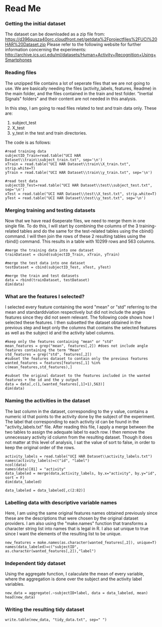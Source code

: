 Read Me
========================================================
### Getting the initial dataset
The dataset can be downloaded as a zip file from:
https://d396qusza40orc.cloudfront.net/getdata%2Fprojectfiles%2FUCI%20HAR%20Dataset.zip
Please refer to the following website for further information concerning the experiments:
http://archive.ics.uci.edu/ml/datasets/Human+Activity+Recognition+Using+Smartphones 

### Reading files
The unzipped file contains a lot of seperate files that we are not going to use. We are basically needing the files (activity_labels, features, Readme) in the main folder, and the files contained in the train and test folder. "Inertial Signals" folders" and their content are not needed in this analysis.

In this step, I am going to read files related to test and train data only. These are:
1. subject_test
2. X_test
3. y_test
in the test and train directories.

The code is as follows:
```{r}
#read training data
subjectID_Train=read.table("UCI HAR Dataset\\train\\subject_train.txt", sep='\n')
xTrain = read.table("UCI HAR Dataset\\train\\X_train.txt", strip.white=T)
yTrain = read.table("UCI HAR Dataset\\train\\y_train.txt", sep='\n')

#read test data
subjectID_Test=read.table("UCI HAR Dataset\\test\\subject_test.txt", sep='\n')
xTest = read.table("UCI HAR Dataset\\test\\X_test.txt", strip.white=T)
yTest = read.table("UCI HAR Dataset\\test\\y_test.txt", sep='\n')

```

### Merging training and testing datasets
Now that we have read 6seperate files, we need to merge them in one single file. To do this, I will start by combining the columns of the 3 training-related tables and do the same for the test-related tables using the cbind() command. I will then join the rows of these 2 resulting tables using the rbind() command. This results in a table with 10299 rows and 563 columns.

```{r}
#merge the training data into one dataset
trainDataset = cbind(subjectID_Train, xTrain, yTrain)

#merge the test data into one dataset
testDataset = cbind(subjectID_Test, xTest, yTest)

#merge the train and test datasets
data = rbind(trainDataset, testDataset)
dim(data)
```

### What are the features I selected?
I selected every feature containing the word "mean" or "std" referring to the mean and standarddviation respectively but did not include the angles features since they did not seem relevant.
The following code shows how I selected these features.
I then subsetted the dataset obtained in the previous step and kept only the columns that contains the selected features as well as the subject id and the activity label columns.
```{r}
#keep only the features containing "mean" or "std"
mean_features = grep("mean", features[,2]) #does not include angle features containing the term "Mean"
std_features = grep("std", features[,2])
#subset the features dataset to contain only the previous features
wanted_features = features[features[,1] %in% c(mean_features,std_features),]

#subset the original dataset to the features included in the wanted features + the id and the y output
data = data[,c(1,(wanted_features[,1]+1),563)]
dim(data)

```

### Naming the activities in the dataset
The last column in the dataset, corresponding to the y value, contains a numeric id that points to the activity done by the subject of the experiment. The label that corresponding to each activity id can be found in the "activity_labels.txt" file. After reading this file, I apply a merge between the two tables to assign the adequate label to each row. I then remove the unnecessary activity id column from the resulting dataset. Though it does not matter at this level of analysis, I sat the value of sort to false, in order to keep the original order of the rows.

```{r}
activity_labels = read.table("UCI HAR Dataset\\activity_labels.txt")
names(activity_labels)=c("id", "label")
ncol(data)
names(data)[81] = "activity"
data_labeled = merge(data,activity_labels, by.x="activity", by.y="id", sort = F)
dim(data_labeled)

data_labeled = data_labeled[,c(2:82)]

```

### Labelling data with descriptive variable names
Here, I am using the same original features names obtained previously since these are the descriptions that were chosen by the original dataset providers. I am also using the "make.names" function that transforms a character string list into names that is legal in R. I also sat unique to true since I want the elements of the resulting list to be unique.

```{r}
new_features = make.names(as.character(wanted_features[,2]), unique=T)
names(data_labeled)=c("subjectID", as.character(wanted_features[,2]),"label")
```

### Independent tidy dataset
Using the aggregate function, I calaculate the mean of every variable, where the aggregation is done over the subject and the activity label variables.

```{r}
new_data = aggregate(.~subjectID+label, data = data_labeled, mean)
head(new_data)

```

### Writing the resulting tidy dataset
```{r}
write.table(new_data, "tidy_data.txt", sep=" ")

```


